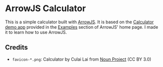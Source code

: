 # ArrowJS Calculator

This is a simple calculator built with [ArrowJS](https://github.com/justin-schroeder/arrow-js). It is based on the [Calculator demo app](https://www.arrow-js.com/demos/calculator.html) provided in the [Examples](https://www.arrow-js.com/docs/#examples) section of ArrowJS' home page. I made it to learn how to use ArrowJS.

## Credits

- `favicon-*.png`: Calculator by Culai Lai from [Noun Project](https://thenounproject.com/browse/icons/term/calculator/ "Calculator Icons") (CC BY 3.0)
